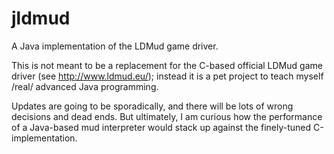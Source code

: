 jldmud
======

A Java implementation of the LDMud game driver.

This is not meant to be a replacement for the C-based official LDMud game
driver (see http://www.ldmud.eu/); instead it is a pet project to teach
myself /real/ advanced Java programming.

Updates are going to be sporadically, and there will be lots of wrong
decisions and dead ends. But ultimately, I am curious how the performance of a
Java-based mud interpreter would stack up against the finely-tuned
C-implementation.
